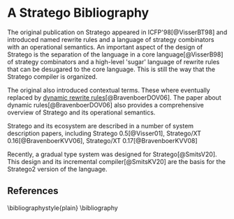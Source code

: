 # A Stratego Bibliography

The original publication on Stratego appeared in ICFP'98[@VisserBT98] and introduced named rewrite rules and a language of strategy combinators with an operational semantics.
An important aspect of the design of Stratego is the separation of the language in a core language[@VisserB98] of strategy combinators and a high-level 'sugar' language of rewrite rules that can be desugared to the core language.
This is still the way that the Stratego compiler is organized.

The original also introduced contextual terms.
These where eventually replaced by [dynamic rewrite rules](/reference/stratego/rules/dynamic-rules.md)[@BravenboerDOV06].
The paper about dynamic rules[@BravenboerDOV06] also provides a comprehensive overview of Stratego and its operational semantics.


Stratego and its ecosystem are described in a number of system description papers, including
Stratego 0.5[@Visser01],
Stratego/XT 0.16[@BravenboerKVV06],
Stratego/XT 0.17[@BravenboerKVV08]


Recently, a gradual type system was designed for Stratego[@SmitsV20].
This design and its incremental compiler[@SmitsKV20] are the basis for the Stratego2 version of the language.

## References

\bibliographystyle{plain}
\bibliography
